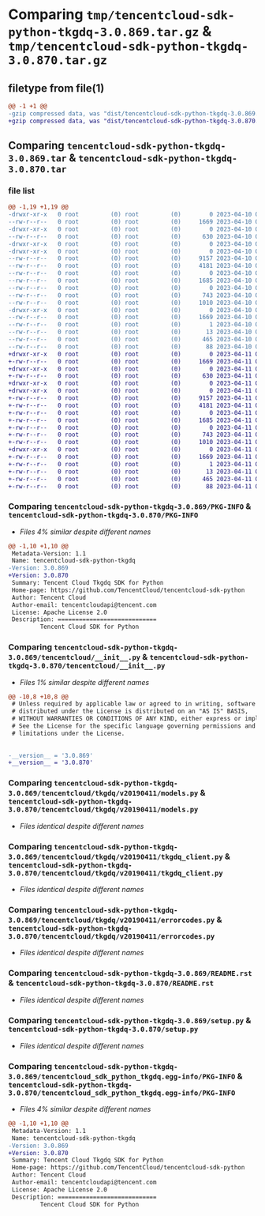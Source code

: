# Comparing `tmp/tencentcloud-sdk-python-tkgdq-3.0.869.tar.gz` & `tmp/tencentcloud-sdk-python-tkgdq-3.0.870.tar.gz`

## filetype from file(1)

```diff
@@ -1 +1 @@
-gzip compressed data, was "dist/tencentcloud-sdk-python-tkgdq-3.0.869.tar", last modified: Mon Apr 10 03:16:46 2023, max compression
+gzip compressed data, was "dist/tencentcloud-sdk-python-tkgdq-3.0.870.tar", last modified: Tue Apr 11 03:56:30 2023, max compression
```

## Comparing `tencentcloud-sdk-python-tkgdq-3.0.869.tar` & `tencentcloud-sdk-python-tkgdq-3.0.870.tar`

### file list

```diff
@@ -1,19 +1,19 @@
-drwxr-xr-x   0 root         (0) root         (0)        0 2023-04-10 03:16:46.000000 tencentcloud-sdk-python-tkgdq-3.0.869/
--rw-r--r--   0 root         (0) root         (0)     1669 2023-04-10 03:16:46.000000 tencentcloud-sdk-python-tkgdq-3.0.869/PKG-INFO
-drwxr-xr-x   0 root         (0) root         (0)        0 2023-04-10 03:16:46.000000 tencentcloud-sdk-python-tkgdq-3.0.869/tencentcloud/
--rw-r--r--   0 root         (0) root         (0)      630 2023-04-10 03:16:46.000000 tencentcloud-sdk-python-tkgdq-3.0.869/tencentcloud/__init__.py
-drwxr-xr-x   0 root         (0) root         (0)        0 2023-04-10 03:16:46.000000 tencentcloud-sdk-python-tkgdq-3.0.869/tencentcloud/tkgdq/
-drwxr-xr-x   0 root         (0) root         (0)        0 2023-04-10 03:16:46.000000 tencentcloud-sdk-python-tkgdq-3.0.869/tencentcloud/tkgdq/v20190411/
--rw-r--r--   0 root         (0) root         (0)     9157 2023-04-10 03:16:46.000000 tencentcloud-sdk-python-tkgdq-3.0.869/tencentcloud/tkgdq/v20190411/models.py
--rw-r--r--   0 root         (0) root         (0)     4181 2023-04-10 03:16:46.000000 tencentcloud-sdk-python-tkgdq-3.0.869/tencentcloud/tkgdq/v20190411/tkgdq_client.py
--rw-r--r--   0 root         (0) root         (0)        0 2023-04-10 03:16:46.000000 tencentcloud-sdk-python-tkgdq-3.0.869/tencentcloud/tkgdq/v20190411/__init__.py
--rw-r--r--   0 root         (0) root         (0)     1685 2023-04-10 03:16:46.000000 tencentcloud-sdk-python-tkgdq-3.0.869/tencentcloud/tkgdq/v20190411/errorcodes.py
--rw-r--r--   0 root         (0) root         (0)        0 2023-04-10 03:16:46.000000 tencentcloud-sdk-python-tkgdq-3.0.869/tencentcloud/tkgdq/__init__.py
--rw-r--r--   0 root         (0) root         (0)      743 2023-04-10 03:16:46.000000 tencentcloud-sdk-python-tkgdq-3.0.869/README.rst
--rw-r--r--   0 root         (0) root         (0)     1010 2023-04-10 03:16:46.000000 tencentcloud-sdk-python-tkgdq-3.0.869/setup.py
-drwxr-xr-x   0 root         (0) root         (0)        0 2023-04-10 03:16:46.000000 tencentcloud-sdk-python-tkgdq-3.0.869/tencentcloud_sdk_python_tkgdq.egg-info/
--rw-r--r--   0 root         (0) root         (0)     1669 2023-04-10 03:16:46.000000 tencentcloud-sdk-python-tkgdq-3.0.869/tencentcloud_sdk_python_tkgdq.egg-info/PKG-INFO
--rw-r--r--   0 root         (0) root         (0)        1 2023-04-10 03:16:46.000000 tencentcloud-sdk-python-tkgdq-3.0.869/tencentcloud_sdk_python_tkgdq.egg-info/dependency_links.txt
--rw-r--r--   0 root         (0) root         (0)       13 2023-04-10 03:16:46.000000 tencentcloud-sdk-python-tkgdq-3.0.869/tencentcloud_sdk_python_tkgdq.egg-info/top_level.txt
--rw-r--r--   0 root         (0) root         (0)      465 2023-04-10 03:16:46.000000 tencentcloud-sdk-python-tkgdq-3.0.869/tencentcloud_sdk_python_tkgdq.egg-info/SOURCES.txt
--rw-r--r--   0 root         (0) root         (0)       88 2023-04-10 03:16:46.000000 tencentcloud-sdk-python-tkgdq-3.0.869/setup.cfg
+drwxr-xr-x   0 root         (0) root         (0)        0 2023-04-11 03:56:30.000000 tencentcloud-sdk-python-tkgdq-3.0.870/
+-rw-r--r--   0 root         (0) root         (0)     1669 2023-04-11 03:56:30.000000 tencentcloud-sdk-python-tkgdq-3.0.870/PKG-INFO
+drwxr-xr-x   0 root         (0) root         (0)        0 2023-04-11 03:56:30.000000 tencentcloud-sdk-python-tkgdq-3.0.870/tencentcloud/
+-rw-r--r--   0 root         (0) root         (0)      630 2023-04-11 03:56:29.000000 tencentcloud-sdk-python-tkgdq-3.0.870/tencentcloud/__init__.py
+drwxr-xr-x   0 root         (0) root         (0)        0 2023-04-11 03:56:30.000000 tencentcloud-sdk-python-tkgdq-3.0.870/tencentcloud/tkgdq/
+drwxr-xr-x   0 root         (0) root         (0)        0 2023-04-11 03:56:30.000000 tencentcloud-sdk-python-tkgdq-3.0.870/tencentcloud/tkgdq/v20190411/
+-rw-r--r--   0 root         (0) root         (0)     9157 2023-04-11 03:56:29.000000 tencentcloud-sdk-python-tkgdq-3.0.870/tencentcloud/tkgdq/v20190411/models.py
+-rw-r--r--   0 root         (0) root         (0)     4181 2023-04-11 03:56:29.000000 tencentcloud-sdk-python-tkgdq-3.0.870/tencentcloud/tkgdq/v20190411/tkgdq_client.py
+-rw-r--r--   0 root         (0) root         (0)        0 2023-04-11 03:56:29.000000 tencentcloud-sdk-python-tkgdq-3.0.870/tencentcloud/tkgdq/v20190411/__init__.py
+-rw-r--r--   0 root         (0) root         (0)     1685 2023-04-11 03:56:29.000000 tencentcloud-sdk-python-tkgdq-3.0.870/tencentcloud/tkgdq/v20190411/errorcodes.py
+-rw-r--r--   0 root         (0) root         (0)        0 2023-04-11 03:56:29.000000 tencentcloud-sdk-python-tkgdq-3.0.870/tencentcloud/tkgdq/__init__.py
+-rw-r--r--   0 root         (0) root         (0)      743 2023-04-11 03:56:29.000000 tencentcloud-sdk-python-tkgdq-3.0.870/README.rst
+-rw-r--r--   0 root         (0) root         (0)     1010 2023-04-11 03:56:29.000000 tencentcloud-sdk-python-tkgdq-3.0.870/setup.py
+drwxr-xr-x   0 root         (0) root         (0)        0 2023-04-11 03:56:30.000000 tencentcloud-sdk-python-tkgdq-3.0.870/tencentcloud_sdk_python_tkgdq.egg-info/
+-rw-r--r--   0 root         (0) root         (0)     1669 2023-04-11 03:56:29.000000 tencentcloud-sdk-python-tkgdq-3.0.870/tencentcloud_sdk_python_tkgdq.egg-info/PKG-INFO
+-rw-r--r--   0 root         (0) root         (0)        1 2023-04-11 03:56:29.000000 tencentcloud-sdk-python-tkgdq-3.0.870/tencentcloud_sdk_python_tkgdq.egg-info/dependency_links.txt
+-rw-r--r--   0 root         (0) root         (0)       13 2023-04-11 03:56:29.000000 tencentcloud-sdk-python-tkgdq-3.0.870/tencentcloud_sdk_python_tkgdq.egg-info/top_level.txt
+-rw-r--r--   0 root         (0) root         (0)      465 2023-04-11 03:56:30.000000 tencentcloud-sdk-python-tkgdq-3.0.870/tencentcloud_sdk_python_tkgdq.egg-info/SOURCES.txt
+-rw-r--r--   0 root         (0) root         (0)       88 2023-04-11 03:56:30.000000 tencentcloud-sdk-python-tkgdq-3.0.870/setup.cfg
```

### Comparing `tencentcloud-sdk-python-tkgdq-3.0.869/PKG-INFO` & `tencentcloud-sdk-python-tkgdq-3.0.870/PKG-INFO`

 * *Files 4% similar despite different names*

```diff
@@ -1,10 +1,10 @@
 Metadata-Version: 1.1
 Name: tencentcloud-sdk-python-tkgdq
-Version: 3.0.869
+Version: 3.0.870
 Summary: Tencent Cloud Tkgdq SDK for Python
 Home-page: https://github.com/TencentCloud/tencentcloud-sdk-python
 Author: Tencent Cloud
 Author-email: tencentcloudapi@tencent.com
 License: Apache License 2.0
 Description: ============================
         Tencent Cloud SDK for Python
```

### Comparing `tencentcloud-sdk-python-tkgdq-3.0.869/tencentcloud/__init__.py` & `tencentcloud-sdk-python-tkgdq-3.0.870/tencentcloud/__init__.py`

 * *Files 1% similar despite different names*

```diff
@@ -10,8 +10,8 @@
 # Unless required by applicable law or agreed to in writing, software
 # distributed under the License is distributed on an "AS IS" BASIS,
 # WITHOUT WARRANTIES OR CONDITIONS OF ANY KIND, either express or implied.
 # See the License for the specific language governing permissions and
 # limitations under the License.
 
 
-__version__ = '3.0.869'
+__version__ = '3.0.870'
```

### Comparing `tencentcloud-sdk-python-tkgdq-3.0.869/tencentcloud/tkgdq/v20190411/models.py` & `tencentcloud-sdk-python-tkgdq-3.0.870/tencentcloud/tkgdq/v20190411/models.py`

 * *Files identical despite different names*

### Comparing `tencentcloud-sdk-python-tkgdq-3.0.869/tencentcloud/tkgdq/v20190411/tkgdq_client.py` & `tencentcloud-sdk-python-tkgdq-3.0.870/tencentcloud/tkgdq/v20190411/tkgdq_client.py`

 * *Files identical despite different names*

### Comparing `tencentcloud-sdk-python-tkgdq-3.0.869/tencentcloud/tkgdq/v20190411/errorcodes.py` & `tencentcloud-sdk-python-tkgdq-3.0.870/tencentcloud/tkgdq/v20190411/errorcodes.py`

 * *Files identical despite different names*

### Comparing `tencentcloud-sdk-python-tkgdq-3.0.869/README.rst` & `tencentcloud-sdk-python-tkgdq-3.0.870/README.rst`

 * *Files identical despite different names*

### Comparing `tencentcloud-sdk-python-tkgdq-3.0.869/setup.py` & `tencentcloud-sdk-python-tkgdq-3.0.870/setup.py`

 * *Files identical despite different names*

### Comparing `tencentcloud-sdk-python-tkgdq-3.0.869/tencentcloud_sdk_python_tkgdq.egg-info/PKG-INFO` & `tencentcloud-sdk-python-tkgdq-3.0.870/tencentcloud_sdk_python_tkgdq.egg-info/PKG-INFO`

 * *Files 4% similar despite different names*

```diff
@@ -1,10 +1,10 @@
 Metadata-Version: 1.1
 Name: tencentcloud-sdk-python-tkgdq
-Version: 3.0.869
+Version: 3.0.870
 Summary: Tencent Cloud Tkgdq SDK for Python
 Home-page: https://github.com/TencentCloud/tencentcloud-sdk-python
 Author: Tencent Cloud
 Author-email: tencentcloudapi@tencent.com
 License: Apache License 2.0
 Description: ============================
         Tencent Cloud SDK for Python
```

